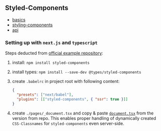 ## Styled-Components

- [basics](https://styled-components.com/docs/basics)
- [styling-components](https://styled-components.com/docs/api#styling-components)
- [api](https://styled-components.com/docs/api)

### Setting up with `next.js` and `typescript`

Steps deducted from [official example repository](https://github.com/vercel/next.js/tree/canary/examples/with-typescript-styled-components):

1. install: `npm install styled-components`
2. install types: `npm install --save-dev @types/styled-components`
3. create `.babelrc` in project root with following content:

   ```json
   {
     "presets": ["next/babel"],
     "plugins": [["styled-components", { "ssr": true }]]
   }
   ```

4. create `./pages/_document.tsx` and copy & paste [`document.tsx`](https://github.com/vercel/next.js/blob/canary/examples/with-typescript-styled-components/pages/_document.tsx) from the version from repo. This enables proper handling of dynamically created `CSS-Classnames` for `styled-components` even server-side.
